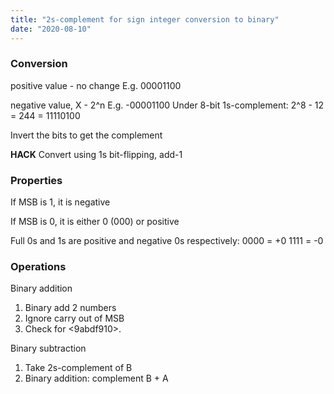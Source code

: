 ```yaml
---
title: "2s-complement for sign integer conversion to binary"
date: "2020-08-10"
---
```



### Conversion
positive value - no change
E.g. 00001100

negative value, X - 2^n
E.g. -00001100
Under 8-bit 1s-complement:
2^8 - 12 = 244 = 11110100

Invert the bits to get the complement

**HACK**
Convert using 1s bit-flipping, add-1

### Properties
If MSB is 1, it is negative

If MSB is 0, it is either 0 (000) or positive

Full 0s and 1s are positive and negative 0s respectively:
0000 = +0
1111 = -0

### Operations
Binary addition
1. Binary add 2 numbers
2. Ignore carry out of MSB
3. Check for <9abdf910>.

Binary subtraction
1. Take 2s-complement of B
2. Binary addition: complement B + A
